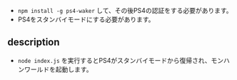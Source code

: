 
- `npm install -g ps4-waker` して、その後PS4の認証をする必要があります。
- PS4をスタンバイモードにする必要があります。

## description

- `node index.js` を実行するとPS4がスタンバイモードから復帰され、モンハンワールドを起動します。
